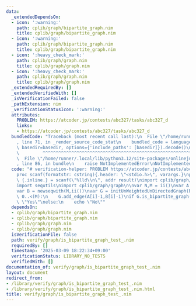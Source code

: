 ```yaml
---
data:
  _extendedDependsOn:
  - icon: ':warning:'
    path: cplib/graph/bipartite_graph.nim
    title: cplib/graph/bipartite_graph.nim
  - icon: ':warning:'
    path: cplib/graph/bipartite_graph.nim
    title: cplib/graph/bipartite_graph.nim
  - icon: ':heavy_check_mark:'
    path: cplib/graph/graph.nim
    title: cplib/graph/graph.nim
  - icon: ':heavy_check_mark:'
    path: cplib/graph/graph.nim
    title: cplib/graph/graph.nim
  _extendedRequiredBy: []
  _extendedVerifiedWith: []
  _isVerificationFailed: false
  _pathExtension: nim
  _verificationStatusIcon: ':warning:'
  attributes:
    PROBLEM: https://atcoder.jp/contests/abc327/tasks/abc327_d
    links:
    - https://atcoder.jp/contests/abc327/tasks/abc327_d
  bundledCode: "Traceback (most recent call last):\n  File \"/home/runner/.local/lib/python3.12/site-packages/onlinejudge_verify/documentation/build.py\"\
    , line 71, in _render_source_code_stat\n    bundled_code = language.bundle(stat.path,\
    \ basedir=basedir, options={'include_paths': [basedir]}).decode()\n          \
    \         ^^^^^^^^^^^^^^^^^^^^^^^^^^^^^^^^^^^^^^^^^^^^^^^^^^^^^^^^^^^^^^^^^^^^^^^^^^^^^^^^^\n\
    \  File \"/home/runner/.local/lib/python3.12/site-packages/onlinejudge_verify/languages/nim.py\"\
    , line 86, in bundle\n    raise NotImplementedError\nNotImplementedError\n"
  code: "# verification-helper: PROBLEM https://atcoder.jp/contests/abc327/tasks/abc327_d\n\
    proc scanf(formatstr: cstring){.header: \"<stdio.h>\", varargs.}\nproc ii(): int\
    \ {.inline.} = scanf(\"%lld\\n\", addr result)\nimport cplib/graph/bipartite_graph\n\
    import sequtils\nimport cplib/graph/graph\n\nvar N,M = ii()\nvar A = newseqwith(M,ii())\n\
    var B = newseqwith(M,ii())\nvar G = initUnWeightedUnDirectedGraph(N)\nfor i in\
    \ 0..<(M):\n    G.add_edge(A[i]-1,B[i]-1)\nif G.is_bipartite_graph():\n    echo\
    \ \"Yes\"\nelse:\n    echo \"No\""
  dependsOn:
  - cplib/graph/bipartite_graph.nim
  - cplib/graph/bipartite_graph.nim
  - cplib/graph/graph.nim
  - cplib/graph/graph.nim
  isVerificationFile: false
  path: verify/graph/is_bipartite_graph_test_.nim
  requiredBy: []
  timestamp: '2025-03-09 18:22:34+09:00'
  verificationStatus: LIBRARY_NO_TESTS
  verifiedWith: []
documentation_of: verify/graph/is_bipartite_graph_test_.nim
layout: document
redirect_from:
- /library/verify/graph/is_bipartite_graph_test_.nim
- /library/verify/graph/is_bipartite_graph_test_.nim.html
title: verify/graph/is_bipartite_graph_test_.nim
---
```

